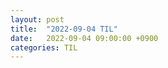 ```yaml
---
layout: post
title:  "2022-09-04 TIL"
date:   2022-09-04 09:00:00 +0900
categories: TIL
---
```


<span style="color:green">  </span>
=====================================================